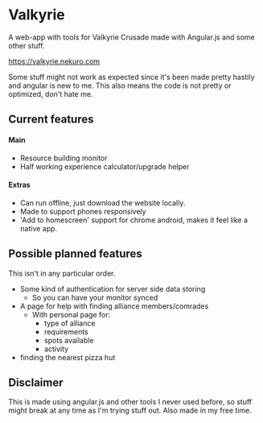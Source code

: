 # Valkyrie
A web-app with tools for Valkyrie Crusade made with Angular.js and some other stuff.

https://valkyrie.nekuro.com

Some stuff might not work as expected since it's been made pretty hastily and angular is new to me.
This also means the code is not pretty or optimized, don't hate me.

## Current features 
#### Main
* Resource building monitor
* Half working experience calculator/upgrade helper

#### Extras
* Can run offline, just download the website locally.
* Made to support phones responsively
* 'Add to homescreen' support for chrome android, makes it feel like a native app.

## Possible planned features
This isn't in any particular order.
* Some kind of authentication for server side data storing
  * So you can have your monitor synced
* A page for help with finding alliance members/comrades
  * With personal page for:
    * type of alliance
    * requirements
    * spots available
    * activity
* finding the nearest pizza hut

## Disclaimer
This is made using angular.js and other tools I never used before, so stuff might break at any time as I'm trying stuff out.
Also made in my free time.
